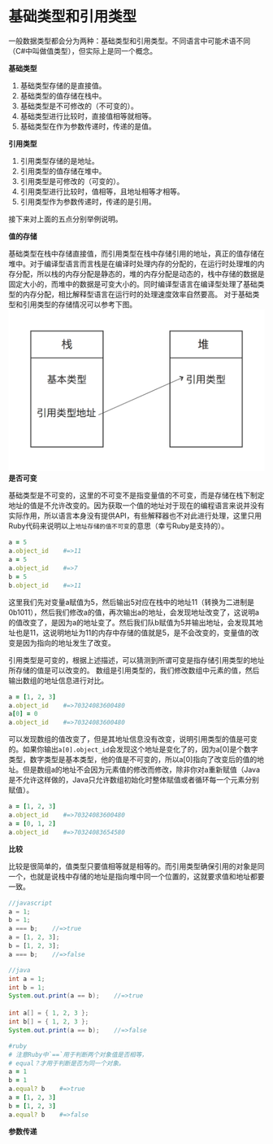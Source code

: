 # 基础类型和引用类型

一般数据类型都会分为两种：基础类型和引用类型。不同语言中可能术语不同（C#中叫做值类型），但实际上是同一个概念。

**基础类型**
1. 基础类型存储的是直接值。
2. 基础类型的值存储在栈中。
3. 基础类型是不可修改的（不可变的）。
4. 基础类型进行比较时，直接值相等就相等。
5. 基础类型在作为参数传递时，传递的是值。

**引用类型**
1. 引用类型存储的是地址。
2. 引用类型的值存储在堆中。
3. 引用类型是可修改的（可变的）。
4. 引用类型进行比较时，值相等，且地址相等才相等。
5. 引用类型作为参数传递时，传递的是引用。

接下来对上面的五点分别举例说明。

**值的存储**

基础类型在栈中存储直接值，而引用类型在栈中存储引用的地址，真正的值存储在堆中。对于编译型语言而言栈是在编译时处理内存的分配的，在运行时处理堆的内存分配，所以栈的内存分配是静态的，堆的内存分配是动态的，栈中存储的数据是固定大小的，而堆中的数据是可变大小的。同时编译型语言在编译型处理了基础类型的内存分配，相比解释型语言在运行时的处理速度效率自然要高。
对于基础类型和引用类型的存储情况可以参考下图。
![](images/primitive_and_reference_type.png)
**是否可变**

基础类型是不可变的，这里的不可变不是指变量值的不可变，而是存储在栈下制定地址的值是不允许改变的。因为获取一个值的地址对于现在的编程语言来说并没有实际作用，所以语言本身没有提供API，有些解释器也不对此进行处理，这里只用Ruby代码来说明以上`地址存储的值不可变`的意思（幸亏Ruby是支持的）。
```ruby
a = 5
a.object_id    #=>11
a = 5
a.object_id    #=>7
b = 5
b.object_id    #=>11
```
这里我们先对变量a赋值为5，然后输出5对应在栈中的地址11（转换为二进制是0b1011），然后我们修改a的值，再次输出a的地址，会发现地址改变了，这说明a的值改变了，是因为a的地址变了。然后我们队b赋值为5并输出地址，会发现其地址也是11，这说明地址为11的内存中存储的值就是5，是不会改变的，变量值的改变是因为指向的地址发生了改变。

引用类型是可变的，根据上述描述，可以猜测到所谓可变是指存储引用类型的地址所存储的值是可以改变的。
数组是引用类型的，我们修改数组中元素的值，然后输出数组的地址信息进行对比。
```ruby
a = [1, 2, 3]
a.object_id    #=>70324083600480
a[0] = 0
a.object_id    #=>70324083600480
```
可以发现数组的值改变了，但是其地址信息没有改变，说明引用类型的值是可变的。如果你输出`a[0].object_id`会发现这个地址是变化了的，因为a[0]是个数字类型，数字类型是基本类型，他的值是不可变的，所以a[0]指向了改变后的值的地址。但是数组a的地址不会因为元素值的修改而修改，除非你对a重新赋值（Java是不允许这样做的，Java只允许数组初始化时整体赋值或者循环每一个元素分别赋值）。
```ruby
a = [1, 2, 3]
a.object_id    #=>70324083600480
a = [0, 1, 2]
a.object_id    #=>70324083654580
```
**比较**

比较是很简单的，值类型只要值相等就是相等的。而引用类型确保引用的对象是同一个，也就是说栈中存储的地址是指向堆中同一个位置的，这就要求值和地址都要一致。
```javascript
//javascript
a = 1;
b = 1;
a === b;    //=>true
a = [1, 2, 3];
b = [1, 2, 3];
a === b;    //=>false
```
```java
//java
int a = 1;
int b = 1;
System.out.print(a == b);    //=>true

int a[] = { 1, 2, 3 };
int b[] = { 1, 2, 3 };
System.out.print(a == b);    //=>false
```
```ruby
#ruby
# 注意Ruby中`==`用于判断两个对象值是否相等，
# equal？才用于判断是否为同一个对象。
a = 1
b = 1
a.equal? b    #=>true
a = [1, 2, 3]
b = [1, 2, 3]
a.equal? b    #=>false
```

**参数传递**